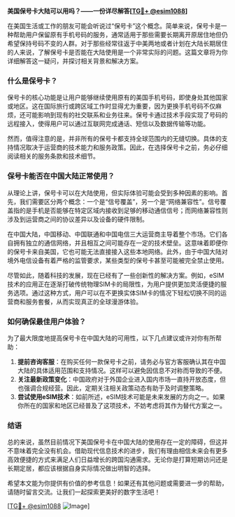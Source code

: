 **美国保号卡大陆可以用吗？——一份详尽解答[[TG💪+ @esim1088](https://t.me/s/esim1088)]**

在美国生活或工作的朋友可能会听说过“保号卡”这个概念。简单来说，保号卡是一种帮助用户保留原有手机号码的服务，通常适用于那些需要长期离开原居住地但仍希望保持号码不变的人群。对于那些经常往返于中美两地或者计划在大陆长期居住的人来说，了解保号卡是否能在大陆使用是一个非常实际的问题。这篇文章将为你详细解答这一疑问，并探讨相关背景和解决方案。

### 什么是保号卡？

保号卡的核心功能是让用户能够继续使用原有的美国手机号码，即使身处其他国家或地区。这在国际旅行或跨区域工作时显得尤为重要，因为更换手机号码不仅麻烦，还可能影响到现有的社交联系和业务往来。保号卡通过技术手段实现了号码的远程接入，使得用户可以通过互联网完成通话、短信以及数据传输等功能。

然而，值得注意的是，并非所有的保号卡都支持全球范围内的无缝切换。具体的支持情况取决于运营商的技术能力和服务政策。因此，在选择保号卡之前，务必仔细阅读相关的服务条款和技术细节。

### 保号卡能否在中国大陆正常使用？

从理论上讲，保号卡可以在大陆使用，但实际体验可能会受到多种因素的影响。首先，我们需要区分两个概念：一个是“信号覆盖”，另一个是“网络兼容性”。信号覆盖指的是手机是否能够在特定区域内接收到足够的移动通信信号；而网络兼容性则涉及到运营商之间的协议差异以及设备的硬件限制。

在中国大陆，中国移动、中国联通和中国电信三大运营商主导着整个市场。它们各自拥有独立的通信网络，并且相互之间可能存在一定的技术壁垒。这意味着即便你的保号卡来自美国，它也可能无法直接接入这些本地网络。此外，由于中国大陆对境外电信设备有着严格的监管要求，某些类型的保号卡甚至可能被完全禁止使用。

尽管如此，随着科技的发展，现在已经有了一些创新性的解决方案。例如，eSIM技术的应用正在逐渐打破传统物理SIM卡的局限性，为用户提供更加灵活便捷的服务选项。通过这种方式，用户可以在不更换实体SIM卡的情况下轻松切换不同的运营商和服务套餐，从而实现真正的全球漫游体验。

### 如何确保最佳用户体验？

为了最大限度地提高保号卡在中国大陆的可用性，以下几点建议或许对你有所帮助：

1. **提前咨询客服**：在购买任何一款保号卡之前，请务必与官方客服确认其在中国大陆的具体适用范围和支持情况。这样可以避免因信息不对称而导致的不便。
2. **关注最新政策变化**：中国政府对于外国企业进入国内市场一直持开放态度，但也强调合规经营。因此，定期关注相关政策动态有助于及时调整策略。
3. **尝试使用eSIM技术**：如前所述，eSIM技术可能是未来发展的方向之一。如果你所在的国家和地区已经普及了这项技术，不妨考虑将其作为替代方案之一。

### 结语

总的来说，虽然目前情况下美国保号卡在中国大陆的使用存在一定的障碍，但这并不意味着完全没有机会。借助现代信息技术的进步，我们有理由相信未来会有更多高效便捷的方式来满足人们日益增长的跨国沟通需求。无论你是打算短期访问还是长期定居，都应该根据自身实际情况做出明智的选择。

希望本文能为你提供有价值的参考信息！如果还有其他问题或需要进一步的帮助，请随时留言交流。让我们一起探索更美好的数字生活吧！

[[TG💪+ @esim1088](https://t.me/s/esim1088) ![Image](https://i.postimg.cc/4NQfJmqS/Snipaste-2025-05-13-00-14-12.png)]